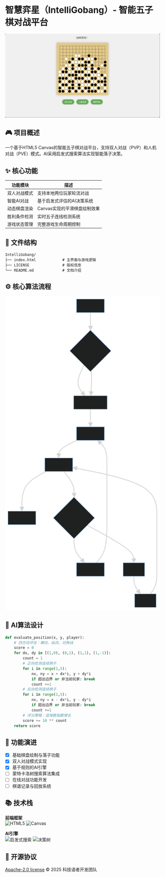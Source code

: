 # 智慧弈星（IntelliGobang）- 智能五子棋对战平台

![游戏界面预览](/img/2025-05-14_223038_191.png) <!-- 实际使用时可替换为游戏截图 -->

## 🎮 项目概述
一个基于HTML5 Canvas的智能五子棋对战平台，支持双人对战（PVP）和人机对战（PVE）模式。AI采用启发式搜索算法实现智能落子决策。

## ✨ 核心功能
| 功能模块       | 描述                          |
|----------------|-------------------------------|
| 双人对战模式   | 支持本地两位玩家轮流对战      |
| 智能AI对战     | 基于启发式评估的AI决策系统    |
| 动态棋盘渲染   | Canvas实现的平滑棋盘绘制效果  |
| 胜利条件检测   | 实时五子连线检测系统          |
| 游戏状态管理   | 完整游戏生命周期控制          |

## 📜 文件结构
```tree
IntelliGobang/
├── index.html            # 主界面与游戏逻辑
├── LICENSE               # 版权信息
└── README.md             # 文档介绍
```

## ⚙ 核心算法流程
![核心算法流程](/img/game.svg)

## 🧠 AI算法设计
```python
def evaluate_position(x, y, player):
    # 四方向评估：横向、纵向、对角线
    score = 0
    for dx, dy in [(1,0), (0,1), (1,1), (1,-1)]:
        count = 1
        # 正向检测连续棋子
        for i in range(1,5):
            nx, ny = x + dx*i, y + dy*i
            if 超出边界 or 非当前玩家: break
            count +=1
        # 反向检测连续棋子
        for i in range(1,5):
            nx, ny = x - dx*i, y - dy*i
            if 超出边界 or 非当前玩家: break
            count +=1
        # 评分策略：连珠数指数增长
        score += 10 ** count
    return score
```

## 🚀 功能演进
- [x] 基础棋盘绘制与落子功能
- [x] 双人对战模式实现
- [x] 基于规则的AI引擎
- [ ] 蒙特卡洛树搜索算法集成
- [ ] 在线对战功能开发
- [ ] 棋谱记录与回放系统

## 📚 技术栈
**前端框架**  
![HTML5](https://img.shields.io/badge/HTML5-E34F26?style=flat&logo=html5&logoColor=white)
![Canvas](https://img.shields.io/badge/Canvas-2C2255?style=flat&logo=html5&logoColor=white)

**AI引擎**  
![启发式搜索](https://img.shields.io/badge/启发式搜索-00B4D8?style=flat)
![决策树](https://img.shields.io/badge/决策树-0096C7?style=flat)

## 📄 开源协议
[Apache-2.0 license](LICENSE) © 2025 科技语者开发团队
